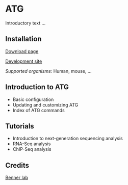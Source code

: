 # ATG

Introductory text ...

## Installation

[Download page](https://github.com/BennerLab/atg)

[Development site]()

*Supported organisms:* Human, mouse, ...


## Introduction to ATG
- Basic configuration
- Updating and customizing ATG
- Index of ATG commands
	
## Tutorials
- Introduction to next-generation sequencing analysis
- RNA-Seq analysis
- ChIP-Seq analysis

## Credits

[Benner lab](http://homer.ucsd.edu/BennerLab)